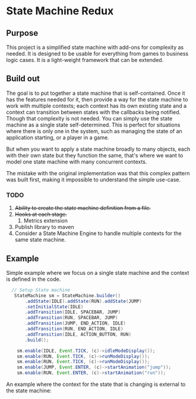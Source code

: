 # State Machine Redux

## Purpose

This project is a simplified state machine with add-ons
for complexity as needed. It is designed to be usable for
everything from games to business logic cases. It is a
light-weight framework that can be extended.

## Build out

The goal is to put together a state machine that is self-contained.
Once it has the features needed for it, then provide a way for the 
state machine to work with multiple contexts; each context has its own
existing state and a context can transition between states with the 
callbacks being notified. Though that complexity is not needed. You 
can simply use the state machine as a single state self-determined.
This is perfect for situations where there is only one in the system,
such as managing the state of an application starting, or a player
in a game.

But when you want to apply a state machine broadly to many objects, each
with their own state but they function the same, that's where we want
to model one state machine with many concurrent contexts.

The mistake with the original implementation was that this complex pattern
was built first, making it impossible to understand the simple use-case.

### TODO
1. ~~Ability to create the state machine definition from a file.~~
2. ~~Hooks at each stage.~~
   1. Metrics extension
3. Publish library to maven
4. Consider a State Machine Engine to handle multiple contexts for the same state machine.

## Example

Simple example where we focus on a single state machine and the context is defined
in the code.

```java
  // Setup State machine
   StateMachine sm = StateMachine.builder()
       .addState(IDLE).addState(RUN).addState(JUMP)
       .setInitialState(IDLE)
       .addTransition(IDLE, SPACEBAR, JUMP)
       .addTransition(RUN, SPACEBAR, JUMP)
       .addTransition(JUMP, END_ACTION, IDLE)
       .addTransition(RUN, END_ACTION, IDLE)
       .addTransition(IDLE, ACTION_BUTTON, RUN)
       .build();

    sm.enable(IDLE, Event.TICK, (c)->idleModeDisplay());
    sm.enable(RUN, Event.TICK, (c)->runModeDisplay());
    sm.enable(RUN, Event.TICK, (c)->runModeDisplay());
    sm.enable(JUMP, Event.ENTER, (c)->startAnimation("jump"));
    sm.enable(RUN, Event.ENTER, (c)->startAnimation("run"));
```

An example where the context for the state that is changing is external to the
state machine: